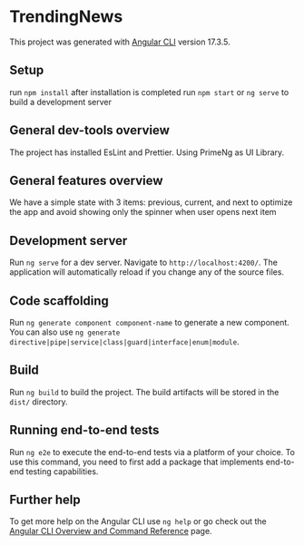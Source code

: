 # TrendingNews

This project was generated with [Angular CLI](https://github.com/angular/angular-cli) version 17.3.5.

## Setup
run `npm install`
after installation is completed run `npm start` or `ng serve` to build a development server

## General dev-tools overview

The project has installed EsLint and Prettier. Using PrimeNg as UI Library. 

## General features overview

We have a simple state with 3 items: previous, current, and next to optimize the app and avoid showing only the spinner when user opens next item

## Development server

Run `ng serve` for a dev server. Navigate to `http://localhost:4200/`. The application will automatically reload if you change any of the source files.

## Code scaffolding

Run `ng generate component component-name` to generate a new component. You can also use `ng generate directive|pipe|service|class|guard|interface|enum|module`.

## Build

Run `ng build` to build the project. The build artifacts will be stored in the `dist/` directory.


## Running end-to-end tests

Run `ng e2e` to execute the end-to-end tests via a platform of your choice. To use this command, you need to first add a package that implements end-to-end testing capabilities.

## Further help

To get more help on the Angular CLI use `ng help` or go check out the [Angular CLI Overview and Command Reference](https://angular.io/cli) page.
